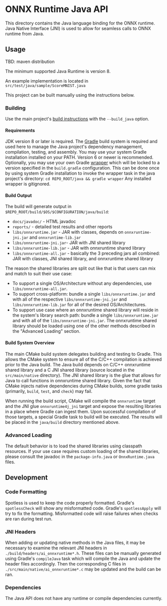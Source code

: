 # ONNX Runtime Java API

This directory contains the Java language binding for the ONNX runtime.
Java Native Interface (JNI) is used to allow for seamless calls to ONNX runtime from Java.

## Usage

TBD: maven distribution

The minimum supported Java Runtime is version 8.

An example implementation is located in `src/test/java/sample/ScoreMNIST.java`

This project can be built manually using the instructions below.

### Building

Use the main project's [build instructions](../BUILD.md) with the `--build_java` option.

#### Requirements

JDK version 8 or later is required.
The [Gradle](https://gradle.org/) build system is required and used here to manage the Java project's dependency management, compilation, testing, and assembly.
You may use your system Gradle installation installed on your PATH.
Version 6 or newer is recommended.
Optionally, you may use your own Gradle [wrapper](https://docs.gradle.org/current/userguide/gradle_wrapper.html) which will be locked to a version specified in the `build.gradle` configuration.
This can be done once by using system Gradle installation to invoke the wrapper task in the java project's directory: `cd REPO_ROOT/java && gradle wrapper`
Any installed wrapper is gitignored.

#### Build Output

The build will generate output in `$REPO_ROOT/build/$OS/$CONFIGURATION/java/build`:

* `docs/javadoc/` - HTML javadoc
* `reports/` - detailed test results and other reports
* `libs/onnxruntime.jar` - JAR with classes, depends on `onnxruntime-jni.jar` and `onnxruntime-lib.jar `
* `libs/onnxruntime-jni.jar`- JAR with JNI shared library
* `libs/onnxruntime-lib.jar` - JAR with onnxruntime shared library
* `libs/onnxruntime-all.jar` - basically the 3 preceding jars all combined: JAR with classes, JNI shared library, and onnxruntime shared library

The reason the shared libraries are split out like that is that users can mix and match to suit their use case:

* To support a single OS/Architecture without any dependencies, use `libs/onnxruntime-all.jar`.
* To support cross-platform: bundle a single `libs/onnxruntime.jar` and with all of the respective `libs/onnxruntime-jni.jar` and `libs/onnxruntime-lib.jar` for all of the desired OS/Architectures.
* To support use case where an onnxruntime shared library will reside in the system's library search path: bundle a single `libs/onnxruntime.jar` and with all of the `libs/onnxruntime-jni.jar`. The onnxruntime shared library should be loaded using one of the other methods described in the "Advanced Loading" section.

#### Build System Overview 

The main CMake build system delegates building and testing to Gradle.
This allows the CMake system to ensure all of the C/C++ compilation is achieved prior to the Java build.
The Java build depends on C/C++ onnxruntime shared library and a C JNI shared library (source located in the `src/main/native` directory).
The JNI shared library is the glue that allows for Java to call functions in onnxruntime shared library.
Given the fact that CMake injects native dependencies during CMake builds, some gradle tasks (primarily, `build`, `test`, and `check`) may fail.

When running the build script, CMake will compile the `onnxruntime` target and the JNI glue `onnxruntime4j_jni` target and expose the resulting libraries in a place where Gradle can ingest them.
Upon successful compilation of those targets, a special Gradle task to build will be executed. The results will be placed in the `java/build` directory mentioned above.


### Advanced Loading

The default behavior is to load the shared libraries using classpath resources.
If your use case requires custom loading of the shared libraries, please consult the javadoc in the `package-info.java` or `OnnxRuntime.java` files.

## Development

### Code Formatting

Spotless is used to keep the code properly formatted.
Gradle's `spotlessCheck` will show any misformatted code.
Gradle's `spotlessApply` will try to fix the formatting.
Misformatted code will raise failures when checks are ran during test run.

###  JNI Headers

When adding or updating native methods in the Java files, it may be necessary to examine the relevant JNI headers in `./build/headers/ai_onnxruntime*.h`.
These files can be manually generated using Gradle's `compileJava` task which will compile the Java and update the header files accordingly.
Then the corresponding C files in `./src/main/native/ai_onnxruntime*.c` may be updated and the build can be ran.

### Dependencies

The Java API does not have any runtime or compile dependencies currently.

